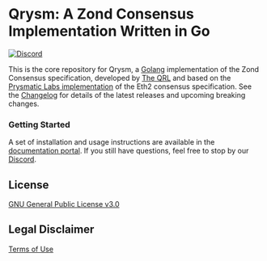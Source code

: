 # Qrysm: A Zond Consensus Implementation Written in Go

[![Discord](https://user-images.githubusercontent.com/7288322/34471967-1df7808a-efbb-11e7-9088-ed0b04151291.png)](https://www.theqrl.org/discord)

This is the core repository for Qrysm, a [Golang](https://golang.org/) implementation of the Zond Consensus specification, developed by [The QRL](https://theqrl.org) and based on the [Prysmatic Labs implementation](https://github.com/prysmaticlabs/prysm) of the Eth2 consensus specification. See the [Changelog](https://github.com/theQRL/qrysm/releases) for details of the latest releases and upcoming breaking changes.

### Getting Started

A set of installation and usage instructions are available in the [documentation portal](https://test-zond.theqrl.org). If you still have questions, feel free to stop by our [Discord](https://www.theqrl.org/discord).

## License

[GNU General Public License v3.0](https://www.gnu.org/licenses/gpl-3.0.en.html)

## Legal Disclaimer

[Terms of Use](/TERMS_OF_SERVICE.md)
